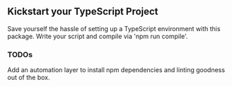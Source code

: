 ## Kickstart your TypeScript Project

Save yourself the hassle of setting up a TypeScript environment with this package. Write your script and compile via 'npm run compile'. 

### TODOs

Add an automation layer to install npm dependencies and linting goodness out of the box.
